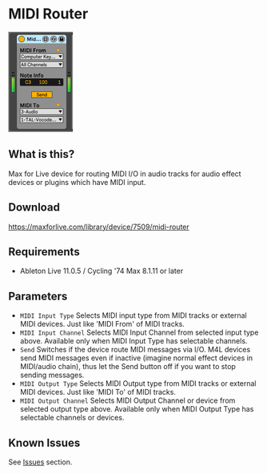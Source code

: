 # MIDI Router

![Image of MIDI Router device](img/MidiRouter.png)

## What is this?
Max for Live device for routing MIDI I/O in audio tracks for audio effect devices or plugins which have MIDI input.

## Download
https://maxforlive.com/library/device/7509/midi-router

## Requirements
- Ableton Live 11.0.5 / Cycling '74 Max 8.1.11 or later

## Parameters
- `MIDI Input Type` Selects MIDI input type from MIDI tracks or external MIDI devices. Just like 'MIDI From' of MIDI tracks.
- `MIDI Input Channel` Selects MIDI Input Channel from selected input type above.
Available only when MIDI Input Type has selectable channels.
- `Send` Switches if the device route MIDI messages via I/O. M4L devices send MIDI messages even if inactive
(imagine normal effect devices in MIDI/audio chain), thus let the Send button off if you want to stop sending messages.
- `MIDI Output Type` Selects MIDI Output type from MIDI tracks or external MIDI devices. Just like 'MIDI To' of MIDI tracks.
- `MIDI Output Channel` Selects MIDI Output Channel or device from selected output type above.
Available only when MIDI Output Type has selectable channels or devices.

## Known Issues
See [Issues](https://github.com/h1data/M4L-MidiRouter/issues?q=) section.